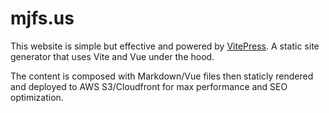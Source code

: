 # mjfs.us

This website is simple but effective and powered by [VitePress](https://vitepress.dev/). A static
site generator that uses Vite and Vue under the hood.

The content is composed with Markdown/Vue files then staticly rendered and deployed to AWS
S3/Cloudfront for max performance and SEO optimization.
